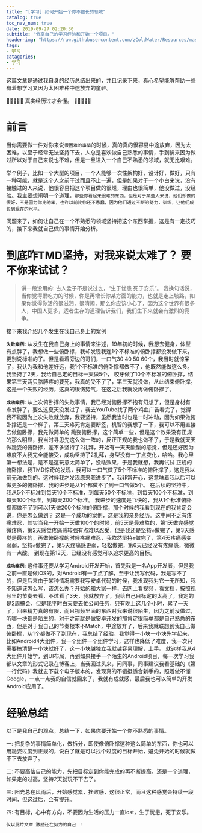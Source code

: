 ```yaml
---
title: "[学习] 如何开始一个你不擅长的领域"
catalog: true
toc_nav_num: true
date: 2019-09-27 02:20:30
subtitle: "分享自己的学习经验和开始一个项目。"
header-img: "https://raw.githubusercontent.com/zColdWater/Resources/master/Images/camper.jpg"
tags:
- 学习
catagories:
- 学习
---
```


这篇文章是通过我自身的经历总结出来的，并且记录下来，真心希望能够帮助一些有着想学习又因为太困难种中途放弃的童鞋。

🙏🙏🙏🙏🙏 真实经历过才会懂。 🙏🙏🙏🙏🙏

# 前言

当你需要做一件对你来说`很困难的事情`的时候，真的真的很容易中途放弃，因为太困难，以至于经常无法坚持下去，人总是喜欢做自己熟悉的事情，手到擒来因为做过所以对于自己来说也不难，但是一旦进入一个自己不熟悉的领域，就无比艰难。  

举个例子，比如一个大型的项目，一个人能够一次性架构好，设计好，做好，只有一种可能，就是这个人之前干过而且不止一遍，但是如果对于一个小白来说，没有接触过的人来说，他很容易把这个项目做的很烂，理由也很简单，他没做过，没经验。我主要想阐明一个道理，`那些你看起来很难的东西，但是对于某些人来说，他们却做的很好，不是因为你比他笨，也许以前比你还不愚蠢，因为他们通过不断的努力，训练，让他们成长到现在的水平。` 

问题来了，如何让自己在一个不熟悉的领域坚持把这个东西掌握，这是有一定技巧的，接下来我就自己做的事情开始分析。


# 到底咋TMD坚持，对我来说太难了？ 要不你来试试？

> 讲一段没用的: 古人孟子不是说过么，“生于忧患 死于安乐”。 我换句话说，当你觉得累吃力的时候，你是再增长你某方面的能力，也就是走上坡路，如果你觉得你活的很滋润，很清闲，那么你应该小心了，因为这个世界有很多人，中国人更多，适者生存的道理告诉我们，我们生下来就会有激烈的竞争。 

接下来我介绍几个发生在我自己身上的案例  

**`失败案例`:** 从发生在我自己身上的事情来讲述，19年初的时候，我想去健身，体型有点胖了，我想做一些俯卧撑，我却发现我连1个不标准的俯卧撑都没发做下来，更别说标准的了。但是看着旁边的哥们，一口气30 40 50 60个，我当时就惊呆了，我认为我和他差好远，我1个不标准的俯卧撑都做不了，他既然能做这么多。 我坚持了2天，我给自己定的目标一天做5个， 咬牙做了10个不标准的俯卧撑，结果第三天两只胳膊疼的要死，我真的受不了了，第三天就没做，从此结束俯卧撑。 这是一个失败的经历，这真的很伤势气，在这之后我就没再做俯卧撑了。

**`成功案例`:** 从上次俯卧撑的失败事情，我已经对俯卧撑不抱有幻想了，但是身材有点发胖了，要么这夏天没发过了，我去YouTube找了两个鸡血广告看完了，觉得我不能因为上次失败就放弃，我要坚持，虽然我当时也是一时冲动，因为如果做俯卧撑还是一个样子，第三天疼死肯定要断签，机智的我想了一下，我可以不用直接去做俯卧撑，我先做简单的 跪姿俯卧撑，这个简单一些，但是这个效果没有正规的那么明显，我当时寻思先这么做一阵的，反正正规的我也做不了，于是我就天天做跪姿的俯卧撑，差不多坚持了2礼拜，开始有一天天酸酸的感觉，但是还好因为难度不大我完全能接受，成功坚持了2礼拜，身型没有一丁点变化，哈哈。我心里第一想法是，是不是这玩意太简单了，没啥效果，于是我就想，我再试试 正规的俯卧撑，我TMD惊奇的发现，我可以一口气做了5个不标准的俯卧撑了，这是我以前无法做到的。这时候我才发现原来我进步了，我非常开心，这意味着我以后可以做更多的俯卧撑，我的进步是从1个都做不了到一口气做5个。 在后续的坚持中，我从5个不标准到每天10个不标准，到每天50个不标准，到每天100个不标准，到每天100个标准，到每天200个标准。 我进步的速度是飞快的，我从1个标准俯卧撑都做不了到可以1天做200个标准的俯卧撑，那个时候的我看到现在的我肯定会说，你是怎么做到？ 这是一个成功的案例，这是我的亲身经历。这中间不乏有疼痛难忍，其实当我一开始一天做100个的时候，前5天是最难熬的，第1天做完感觉微疼痛，第2天感觉疼痛感较强有点难以忍受，但是我还是坚持✊做完了，第3天感觉是最疼的，再做俯卧撑的时候疼痛难忍，我依然坚持✊做完了，第4天疼痛感变弱弱，坚持✊做完了，第5天疼痛感更弱，轻松做完，第6天已经没有疼痛感，微微有一点酸。 到现在第12天，已经没有感觉可以追求更高的目标。

**`成功案例`:** 这件事还要从学习Android开发开始，首先我是一名App开发者，但是我之前一直是做iOS的，对Android有一丁点了解，至于让我写代码，我是写不了的，但是后来由于某种情况需要我写安卓代码的时候，我发现我对它一无所知，我不知道该怎么写，该怎么办？开始的和大家一样，去网上看视频，看文档，按照视频里的节奏去看，不过看了3天，我就放弃了，我给自己目标定的太高了，我定的是2周搞会，但是我平时白天要去忙公司任务，只有晚上这几个小时，累了一天了，回来精力真的有限，而且视频里面的东西对我来说很陌生，因为之前没做过，听哪一块都是陌生的，对于之前就是做安卓开发的那肯定很简单都是自己熟悉的东西，但是对于我自己的节奏根本不Match，中途放弃了，后来我就联想到我自己做俯卧撑，从1个都做不了到现在，我总结了经验，我觉得一小块一小块先学起来，比如Android4大组件，我一个组件一个组件学习，这样也降低了难度，我一次只需要搞清楚一小块就好了，这一小块越独立我就越容易理解，上手。 就这样我从4大组件开始学，到UI布局，再到如果接手一个陌生的Android项目，每一次学习我都以文章的形式记录在博客上，当我回过头来，问同事，同事建议我看基础的《第一行代码》我就去下载个电子版本的，发现真的不错挺适合新手的，照着做不懂Google，一点一点我的自信就回来了，我就有成就感，最后我也可以简单的开发Android应用了。 


# 经验总结

以下是我自己的观点，总结一下，如果你要开始一个你不熟悉的事情。    

一: 把复杂的事情简单化，做拆分，即使像俯卧撑这种这么简单的东西，你也可以用跪姿过度到正规的，说白了就是可以找个过度的目标开始，避免开始的时候就做不下去放弃了。

二: 不要高估自己的能力，先把目标定到你能完成的再不断提高。还是一个道理，如果定的过高，坚持2天就玩不下去了。

三: 阳光总在风雨后，开始感觉累，挫败感，这很正常，而且这种感觉会持续一段时间，但这过后，会有提升。 

四: 有目标，心中有方向，不要因为生活的压力一直lost，生于忧患，死于安乐。


`仅以此片文章 激励还在努力的自己 ！`


